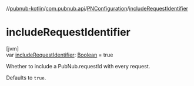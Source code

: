 //[pubnub-kotlin](../../../index.md)/[com.pubnub.api](../index.md)/[PNConfiguration](index.md)/[includeRequestIdentifier](include-request-identifier.md)

# includeRequestIdentifier

[jvm]\
var [includeRequestIdentifier](include-request-identifier.md): [Boolean](https://kotlinlang.org/api/latest/jvm/stdlib/kotlin/-boolean/index.html) = true

Whether to include a PubNub.requestId with every request.

Defaults to `true`.
